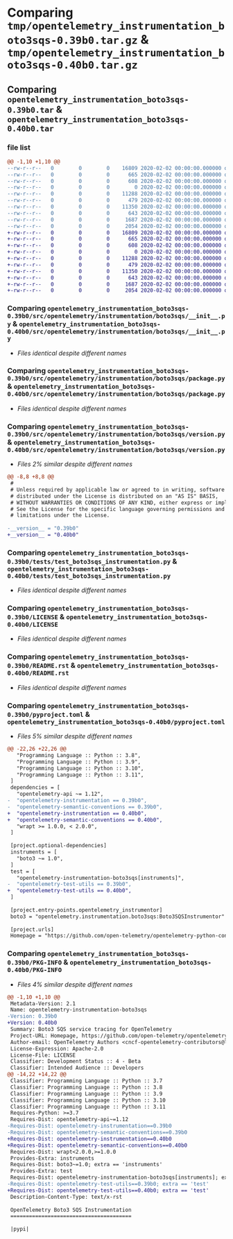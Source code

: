 # Comparing `tmp/opentelemetry_instrumentation_boto3sqs-0.39b0.tar.gz` & `tmp/opentelemetry_instrumentation_boto3sqs-0.40b0.tar.gz`

## Comparing `opentelemetry_instrumentation_boto3sqs-0.39b0.tar` & `opentelemetry_instrumentation_boto3sqs-0.40b0.tar`

### file list

```diff
@@ -1,10 +1,10 @@
--rw-r--r--   0        0        0    16809 2020-02-02 00:00:00.000000 opentelemetry_instrumentation_boto3sqs-0.39b0/src/opentelemetry/instrumentation/boto3sqs/__init__.py
--rw-r--r--   0        0        0      665 2020-02-02 00:00:00.000000 opentelemetry_instrumentation_boto3sqs-0.39b0/src/opentelemetry/instrumentation/boto3sqs/package.py
--rw-r--r--   0        0        0      608 2020-02-02 00:00:00.000000 opentelemetry_instrumentation_boto3sqs-0.39b0/src/opentelemetry/instrumentation/boto3sqs/version.py
--rw-r--r--   0        0        0        0 2020-02-02 00:00:00.000000 opentelemetry_instrumentation_boto3sqs-0.39b0/tests/__init__.py
--rw-r--r--   0        0        0    11288 2020-02-02 00:00:00.000000 opentelemetry_instrumentation_boto3sqs-0.39b0/tests/test_boto3sqs_instrumentation.py
--rw-r--r--   0        0        0      479 2020-02-02 00:00:00.000000 opentelemetry_instrumentation_boto3sqs-0.39b0/.gitignore
--rw-r--r--   0        0        0    11350 2020-02-02 00:00:00.000000 opentelemetry_instrumentation_boto3sqs-0.39b0/LICENSE
--rw-r--r--   0        0        0      643 2020-02-02 00:00:00.000000 opentelemetry_instrumentation_boto3sqs-0.39b0/README.rst
--rw-r--r--   0        0        0     1687 2020-02-02 00:00:00.000000 opentelemetry_instrumentation_boto3sqs-0.39b0/pyproject.toml
--rw-r--r--   0        0        0     2054 2020-02-02 00:00:00.000000 opentelemetry_instrumentation_boto3sqs-0.39b0/PKG-INFO
+-rw-r--r--   0        0        0    16809 2020-02-02 00:00:00.000000 opentelemetry_instrumentation_boto3sqs-0.40b0/src/opentelemetry/instrumentation/boto3sqs/__init__.py
+-rw-r--r--   0        0        0      665 2020-02-02 00:00:00.000000 opentelemetry_instrumentation_boto3sqs-0.40b0/src/opentelemetry/instrumentation/boto3sqs/package.py
+-rw-r--r--   0        0        0      608 2020-02-02 00:00:00.000000 opentelemetry_instrumentation_boto3sqs-0.40b0/src/opentelemetry/instrumentation/boto3sqs/version.py
+-rw-r--r--   0        0        0        0 2020-02-02 00:00:00.000000 opentelemetry_instrumentation_boto3sqs-0.40b0/tests/__init__.py
+-rw-r--r--   0        0        0    11288 2020-02-02 00:00:00.000000 opentelemetry_instrumentation_boto3sqs-0.40b0/tests/test_boto3sqs_instrumentation.py
+-rw-r--r--   0        0        0      479 2020-02-02 00:00:00.000000 opentelemetry_instrumentation_boto3sqs-0.40b0/.gitignore
+-rw-r--r--   0        0        0    11350 2020-02-02 00:00:00.000000 opentelemetry_instrumentation_boto3sqs-0.40b0/LICENSE
+-rw-r--r--   0        0        0      643 2020-02-02 00:00:00.000000 opentelemetry_instrumentation_boto3sqs-0.40b0/README.rst
+-rw-r--r--   0        0        0     1687 2020-02-02 00:00:00.000000 opentelemetry_instrumentation_boto3sqs-0.40b0/pyproject.toml
+-rw-r--r--   0        0        0     2054 2020-02-02 00:00:00.000000 opentelemetry_instrumentation_boto3sqs-0.40b0/PKG-INFO
```

### Comparing `opentelemetry_instrumentation_boto3sqs-0.39b0/src/opentelemetry/instrumentation/boto3sqs/__init__.py` & `opentelemetry_instrumentation_boto3sqs-0.40b0/src/opentelemetry/instrumentation/boto3sqs/__init__.py`

 * *Files identical despite different names*

### Comparing `opentelemetry_instrumentation_boto3sqs-0.39b0/src/opentelemetry/instrumentation/boto3sqs/package.py` & `opentelemetry_instrumentation_boto3sqs-0.40b0/src/opentelemetry/instrumentation/boto3sqs/package.py`

 * *Files identical despite different names*

### Comparing `opentelemetry_instrumentation_boto3sqs-0.39b0/src/opentelemetry/instrumentation/boto3sqs/version.py` & `opentelemetry_instrumentation_boto3sqs-0.40b0/src/opentelemetry/instrumentation/boto3sqs/version.py`

 * *Files 2% similar despite different names*

```diff
@@ -8,8 +8,8 @@
 #
 # Unless required by applicable law or agreed to in writing, software
 # distributed under the License is distributed on an "AS IS" BASIS,
 # WITHOUT WARRANTIES OR CONDITIONS OF ANY KIND, either express or implied.
 # See the License for the specific language governing permissions and
 # limitations under the License.
 
-__version__ = "0.39b0"
+__version__ = "0.40b0"
```

### Comparing `opentelemetry_instrumentation_boto3sqs-0.39b0/tests/test_boto3sqs_instrumentation.py` & `opentelemetry_instrumentation_boto3sqs-0.40b0/tests/test_boto3sqs_instrumentation.py`

 * *Files identical despite different names*

### Comparing `opentelemetry_instrumentation_boto3sqs-0.39b0/LICENSE` & `opentelemetry_instrumentation_boto3sqs-0.40b0/LICENSE`

 * *Files identical despite different names*

### Comparing `opentelemetry_instrumentation_boto3sqs-0.39b0/README.rst` & `opentelemetry_instrumentation_boto3sqs-0.40b0/README.rst`

 * *Files identical despite different names*

### Comparing `opentelemetry_instrumentation_boto3sqs-0.39b0/pyproject.toml` & `opentelemetry_instrumentation_boto3sqs-0.40b0/pyproject.toml`

 * *Files 5% similar despite different names*

```diff
@@ -22,26 +22,26 @@
   "Programming Language :: Python :: 3.8",
   "Programming Language :: Python :: 3.9",
   "Programming Language :: Python :: 3.10",
   "Programming Language :: Python :: 3.11",
 ]
 dependencies = [
   "opentelemetry-api ~= 1.12",
-  "opentelemetry-instrumentation == 0.39b0",
-  "opentelemetry-semantic-conventions == 0.39b0",
+  "opentelemetry-instrumentation == 0.40b0",
+  "opentelemetry-semantic-conventions == 0.40b0",
   "wrapt >= 1.0.0, < 2.0.0",
 ]
 
 [project.optional-dependencies]
 instruments = [
   "boto3 ~= 1.0",
 ]
 test = [
   "opentelemetry-instrumentation-boto3sqs[instruments]",
-  "opentelemetry-test-utils == 0.39b0",
+  "opentelemetry-test-utils == 0.40b0",
 ]
 
 [project.entry-points.opentelemetry_instrumentor]
 boto3 = "opentelemetry.instrumentation.boto3sqs:Boto3SQSInstrumentor"
 
 [project.urls]
 Homepage = "https://github.com/open-telemetry/opentelemetry-python-contrib/tree/main/instrumentation/opentelemetry-instrumentation-boto3sqs"
```

### Comparing `opentelemetry_instrumentation_boto3sqs-0.39b0/PKG-INFO` & `opentelemetry_instrumentation_boto3sqs-0.40b0/PKG-INFO`

 * *Files 4% similar despite different names*

```diff
@@ -1,10 +1,10 @@
 Metadata-Version: 2.1
 Name: opentelemetry-instrumentation-boto3sqs
-Version: 0.39b0
+Version: 0.40b0
 Summary: Boto3 SQS service tracing for OpenTelemetry
 Project-URL: Homepage, https://github.com/open-telemetry/opentelemetry-python-contrib/tree/main/instrumentation/opentelemetry-instrumentation-boto3sqs
 Author-email: OpenTelemetry Authors <cncf-opentelemetry-contributors@lists.cncf.io>
 License-Expression: Apache-2.0
 License-File: LICENSE
 Classifier: Development Status :: 4 - Beta
 Classifier: Intended Audience :: Developers
@@ -14,22 +14,22 @@
 Classifier: Programming Language :: Python :: 3.7
 Classifier: Programming Language :: Python :: 3.8
 Classifier: Programming Language :: Python :: 3.9
 Classifier: Programming Language :: Python :: 3.10
 Classifier: Programming Language :: Python :: 3.11
 Requires-Python: >=3.7
 Requires-Dist: opentelemetry-api~=1.12
-Requires-Dist: opentelemetry-instrumentation==0.39b0
-Requires-Dist: opentelemetry-semantic-conventions==0.39b0
+Requires-Dist: opentelemetry-instrumentation==0.40b0
+Requires-Dist: opentelemetry-semantic-conventions==0.40b0
 Requires-Dist: wrapt<2.0.0,>=1.0.0
 Provides-Extra: instruments
 Requires-Dist: boto3~=1.0; extra == 'instruments'
 Provides-Extra: test
 Requires-Dist: opentelemetry-instrumentation-boto3sqs[instruments]; extra == 'test'
-Requires-Dist: opentelemetry-test-utils==0.39b0; extra == 'test'
+Requires-Dist: opentelemetry-test-utils==0.40b0; extra == 'test'
 Description-Content-Type: text/x-rst
 
 OpenTelemetry Boto3 SQS Instrumentation
 =======================================
 
 |pypi|
```

